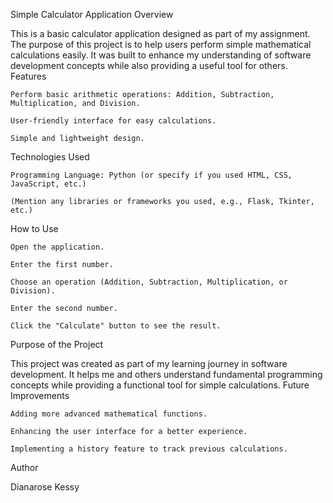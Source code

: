 Simple Calculator Application
Overview

This is a basic calculator application designed as part of my assignment. The purpose of this project is to help users perform simple mathematical calculations easily. It was built to enhance my understanding of software development concepts while also providing a useful tool for others.
Features

    Perform basic arithmetic operations: Addition, Subtraction, Multiplication, and Division.

    User-friendly interface for easy calculations.

    Simple and lightweight design.

Technologies Used

    Programming Language: Python (or specify if you used HTML, CSS, JavaScript, etc.)

    (Mention any libraries or frameworks you used, e.g., Flask, Tkinter, etc.)

How to Use

    Open the application.

    Enter the first number.

    Choose an operation (Addition, Subtraction, Multiplication, or Division).

    Enter the second number.

    Click the "Calculate" button to see the result.

Purpose of the Project

This project was created as part of my learning journey in software development. It helps me and others understand fundamental programming concepts while providing a functional tool for simple calculations.
Future Improvements

    Adding more advanced mathematical functions.

    Enhancing the user interface for a better experience.

    Implementing a history feature to track previous calculations.

Author

Dianarose Kessy
